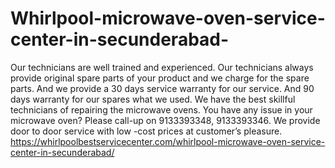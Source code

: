 # Whirlpool-microwave-oven-service-center-in-secunderabad-
Our technicians are well trained and experienced. Our technicians always provide original spare parts of your product and we charge for the spare parts. And we provide a 30 days service warranty for our service. And 90 days warranty for our spares what we used. We have the best skillful technicians of repairing the microwave ovens. You have any issue in your microwave oven?  Please call-up on 9133393348, 9133393346. We provide door to door service with low -cost prices at customer’s pleasure.     https://whirlpoolbestservicecenter.com/whirlpool-microwave-oven-service-center-in-secunderabad/
